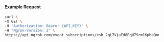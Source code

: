 <!-- Code generated for API Clients. DO NOT EDIT. -->

#### Example Request

```bash
curl \
-X GET \
-H "Authorization: Bearer {API_KEY}" \
-H "Ngrok-Version: 2" \
https://api.ngrok.com/event_subscriptions/esb_2qL7VjuEd8RqU79cm1KpbaQomYh/sources/ip_policy_updated.v0
```
